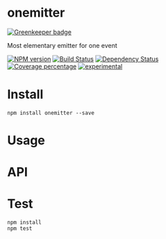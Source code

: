 # onemitter

[![Greenkeeper badge](https://badges.greenkeeper.io/arvitaly/onemitter.svg)](https://greenkeeper.io/)

Most elementary emitter for one event

[![NPM version][npm-image]][npm-url] [![Build Status][travis-image]][travis-url] [![Dependency Status][daviddm-image]][daviddm-url] [![Coverage percentage][coveralls-image]][coveralls-url]
[![experimental](http://badges.github.io/stability-badges/dist/experimental.svg)](http://github.com/badges/stability-badges)

# Install

    npm install onemitter --save

# Usage



# API



# Test

    npm install
    npm test

[npm-image]: https://badge.fury.io/js/onemitter.svg
[npm-url]: https://npmjs.org/package/onemitter
[travis-image]: https://travis-ci.org/arvitaly/onemitter.svg?branch=master
[travis-url]: https://travis-ci.org/arvitaly/onemitter
[daviddm-image]: https://david-dm.org/arvitaly/onemitter.svg?theme=shields.io
[daviddm-url]: https://david-dm.org/arvitaly/onemitter
[coveralls-image]: https://coveralls.io/repos/arvitaly/onemitter/badge.svg
[coveralls-url]: https://coveralls.io/r/arvitaly/onemitter